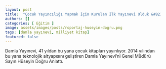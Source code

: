 ```yaml
---
layout: post
title:  "Çocuk Yayıncılığı Yapmak İçin Kurulan İlk Yayınevi Olduk &#8211; Milliyet Kitap"
authors: []
categories: [ Eğitim ]
image: assets/images/posts/roportaj-huseyin-dogru.png
tags: [damla yayınevi, milliyet kitap]
featured: false
---
```

Damla Yayınevi, 41 yıldan bu yana çocuk kitapları yayınlıyor. 2014 yılından bu yana teknolojik altyapısını geliştiren Damla Yayınevi’ni Genel Müdürü Sayın Hüseyin Doğru Anlattı.